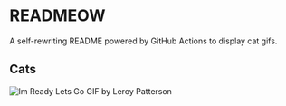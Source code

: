 # READMEOW

A self-rewriting README powered by GitHub Actions to display cat gifs.

## Cats

![Im Ready Lets Go GIF by Leroy Patterson](https://media3.giphy.com/media/CjmvTCZf2U3p09Cn0h/200.gif?cid=9acd02dah8wug07exmrv7eelfjz3328c2x1sb4lk6cxp7ssm&ep=v1_gifs_search&rid=200.gif&ct=g)
